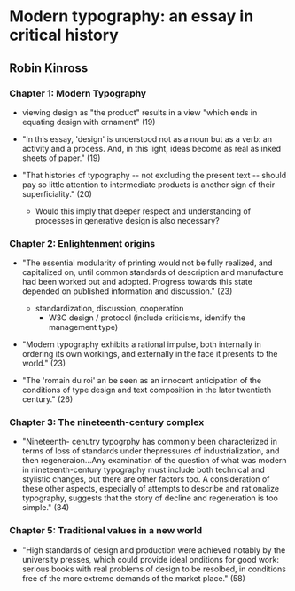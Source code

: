 # Modern typography: an essay in critical history #
## Robin Kinross ##

### Chapter 1: Modern Typography ###

- viewing design as "the product" results in a view "which ends in equating design with ornament" (19)

- "In this essay, 'design' is understood not as a noun but as a verb: an activity and a process. And, in this light, ideas become as real as inked sheets of paper." (19)

- "That histories of typography -- not excluding the present text -- should pay so little attention to intermediate products is another sign of their superficiality." (20)
	- Would this imply that deeper respect and understanding of processes in generative design is also necessary?

### Chapter 2: Enlightenment origins ###

- "The essential modularity of printing would not be fully realized, and capitalized on, until common standards of description and manufacture had been worked out and adopted. Progress towards this state depended on published information and discussion." (23)
	- standardization, discussion, cooperation
		- W3C design / protocol (include criticisms, identify the management type)
	

- "Modern typography exhibits a rational impulse, both internally in ordering its own workings, and externally in the face it presents to the world." (23)

- "The 'romain du roi' an be seen as an innocent anticipation of the conditions of type design and text composition in the later twentieth century." (26)

### Chapter 3: The nineteenth-century complex ###

- "Nineteenth- cenutry typogrphy has commonly been characterized in terms of loss of standards under thepressures of industrialization, and then regeneraion...Any examination of the question of what was modern in nineteenth-century typography must include both technical and stylistic changes, but there are other factors too. A consideration of these other aspects, especially of attempts to describe and rationalize typography, suggests that the story of decline and regeneration is too simple." (34)


### Chapter 5: Traditional values in a new world ###

- "High standards of design and production were achieved notably by the university presses, which could provide ideal onditions for good work: serious books with real problems of design to be resolbed, in conditions free of the more extreme demands of the market place." (58)


